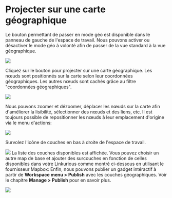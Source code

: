 # Projecter sur une carte géographique

Le bouton permettant de passer en mode géo est disponible dans le panneau de gauche de l'espace de travail.
Nous pouvons activer ou désactiver le mode géo à volonté afin de passer de la vue standard à la vue géographique. 

![](https://github.com/Linkurious/linkurious-enterprise-manual/raw/master/en/geography/geo-mode-button.png)

Cliquez sur le bouton pour projecter sur une carte géographique. Les nœuds sont positionnés sur la carte selon leur coordonnées géographiques. Les autres nœuds sont cachés grâce au filtre "coordonnées géographiques".

![](https://github.com/Linkurious/linkurious-enterprise-manual/raw/master/en/geography/geo-mode-enabled.png)


Nous pouvons zoomer et dézoomer, déplacer les nœuds sur la carte afin d'améliorer la lisibilité, sélectionner des nœuds et des liens, etc. Il est toujours possible de repositionner les nœuds à leur emplacement d'origine via le menu d'actions:

![](https://github.com/Linkurious/linkurious-enterprise-manual/raw/master/en/geography/reset-geo-coordinates.png)


Survolez l'icône de couches en bas à droite de l'espace de travail. 

![](https://github.com/Linkurious/linkurious-enterprise-manual/raw/master/en/geography/geo-mode-alt.png)
La liste des couches disponibles est affichée. Vous pouvez choisir un autre map de base et ajouter des surcouches en fonction de celles disponibles dans votre Linkurious comme montré ci-dessous en utilisant le fournisseur Mapbox: 
Enfin, nous pouvons publier un gadget intéractif à partir de **Workspace menu > Publish** avec les couches géographiques. Voir le chapitre **Manage > Publish** pour en savoir plus.

![](https://github.com/Linkurious/linkurious-enterprise-manual/raw/master/en/geography/geo-widget.png)


